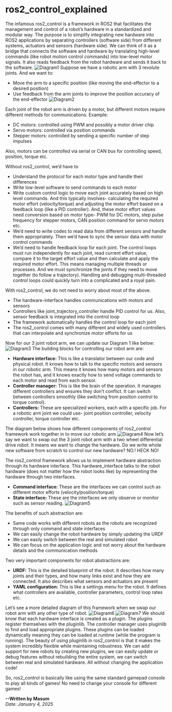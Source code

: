# ros2_control_explained
The infamous ros2_control is a framework in ROS2 that facilitates the management and control of a robot’s hardware in a standardized and modular way. The purpose is to simplify integrating new hardware into ROS2 applications by separating controllers (software side) from different systems, actuators and sensors (hardware side). We can think of it as a bridge that connects the software and hardware by translating high-level commands (like robot motion control commands) into low-level motor signals. It also reads feedback from the robot hardware and sends it back to the software.
![Diagram1](https://github.com/user-attachments/assets/ea479bb6-e2e2-4fd9-ad8c-1d3b28e3ac10)
Suppose we have a robotic arm with 3 revolute joints. And we want to:

- Move the arm to a specific position (like moving the end-effector to a desired position)
- Use feedback from the arm joints to improve the position accuracy of the end-effector
![Diagram2](https://github.com/user-attachments/assets/0c5d162b-8457-4311-a778-feee45828f6f)

Each joint of the robot arm is driven by a motor, but different motors require different methods for communications. Example:

- DC motors: controlled using PWM and possibly a motor driver chip
- Servo motors: controlled via position commands
- Stepper motors: controlled by sending a specific number of step impulses

Also, motors can be controlled via serial or CAN bus for controlling speed, position, torque etc.

Without ros2_control, we’d have to

- Understand the protocol for each motor type and handle their differences
- Write low-level software to send commands to each motor
- Write custom control logic to move each joint accurately based on high level commands. And this typically involves- calculating the required motor effort (velocity/torque) and adjusting the motor effort based on a feedback loop (like a PID controller). And, these motor effort values need conversion based on motor type- PWM for DC motors, step pulse frequency for stepper motors, CAN position command for servo motors etc.
- We’d need to write codes to read data from different sensors and handle them appropriately. Then we’d have to sync the sensor data with motor control commands
- We’d need to handle feedback loop for each joint. The control loops must run independently for each joint, read current effort value, compare it to the target effort value and then calculate and apply the required motor effort. This means managing multiple threads or processes. And we must synchronize the joints if they need to move together (to follow a trajectory). Handling and debugging multi-threaded control loops could quickly turn into a complicated and a royal pain.

With ros2_control, we do not need to worry about most of the above.

- The hardware-interface handles communications with motors and sensors
- Controllers like joint_trajectory_controller handle PID control for us. Also, sensor feedback is integrated into the control loop
- The framework automatically handles the control loop for each joint
- The ros2_control comes with many different and widely used controllers that can interpolate and synchronize motor efforts for us

Now for our 3 joint robot arm, we can update our Diagram 1 like below:
![Diagram3](https://github.com/user-attachments/assets/267d3b4f-fd37-49b8-a06f-436c9c123721)
The building blocks for controlling our robot arm are:

- **Hardware interface:** This is like a translator between our code and physical robot. It knows how to talk to the specific motors and sensors in our robotic arm. This means it knows how many motors and sensors the robot has, and it knows exactly how to send voltage commands to each motor and read from each sensor.
- **Controller manager:** This is like the brain of the operation. It manages different controllers and ensures they don’t conflict. It can switch between controllers smoothly (like switching from position control to torque control).
- **Controllers:** These are specialized workers, each with a specific job. For a robotic arm joint we could use- joint position controller, velocity controller, torque controller etc.

The diagram below shows how different components of ros2_control framework work together in to move our robotic arm
![Diagram4](https://github.com/user-attachments/assets/97cabf61-aa31-4085-9949-937a8c58928a)
Now let’s say we want to swap out the 3 joint robot arm with a two wheel differential drive robot. It means we want to change the hardware. Do we write whole new software from scratch to control our new hardware? NO.! HECK NO!

The ros2_control framework allows us to implement hardware abstraction through its hardware interface. This hardware_interface talks to the robot hardware (does not matter how the robot looks like) by representing the hardware through two interfaces.

- **Command interface:** These are the interfaces we can control such as different motor efforts (velocity/position/torque)
- **State interface:** These are the interfaces we only observe or monitor such as sensor reading.
![Diagram5](https://github.com/user-attachments/assets/70d87404-2bec-4804-8eef-183cc64a08e2)

The benefits of such abstraction are:

- Same code works with different robots as the robots are recognized through only command and state interfaces
- We can easily change the robot hardware by simply updating the URDF 
- We can easily switch between the real and simulated robot
- We can focus on the application logic and not worry about the hardware details and the communication methods

Two very important components for robot abstractions are:

- **URDF:** This is the detailed blueprint of the robot. It describes how many joints and their types, and how many links exist and how they are connected. It also describes what sensors and actuators are present
- **YAML configuration:** This is like a settings menu for the robot. It defines what controllers are available, controller parameters, control loop rates etc.

Let’s see a more detailed diagram of this framework when we swap our robot arm with any other type of robot.
![Diagram6](https://github.com/user-attachments/assets/8d842534-255c-450e-a15b-1ee40f08b1bf)
![Diagram7](https://github.com/user-attachments/assets/4e5d4a28-0ab1-41fb-a4e3-46cd240853e2)
We should know that each hardware interface is created as a plugin. The plugins register themselves with the pluginlib. The controller manager uses pluginlib to find and load appropriate plugins. These plugins can be loaded dynamically meaning they can be loaded at runtime (while the program is running). The beauty of using pluginlib in ros2_control is that it makes the system incredibly flexible while maintaining robustness. We can add support for new robots by creating new plugins, we can easily update or debug features without rebuilding the entire system, we can switch between real and simulated hardware. All without changing the application code!

So, ros2_control is basically like using the same standard gamepad console to play all kinds of games! No need to change your console for different games!

**--Written by Masum**  
*Date: January 4, 2025*
